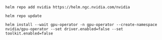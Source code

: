 ```shell
helm repo add nvidia https://helm.ngc.nvidia.com/nvidia
```

```shell
helm repo update
```

```shell
helm install --wait gpu-operator -n gpu-operator --create-namespace nvidia/gpu-operator --set driver.enabled=false --set toolkit.enabled=false
```
